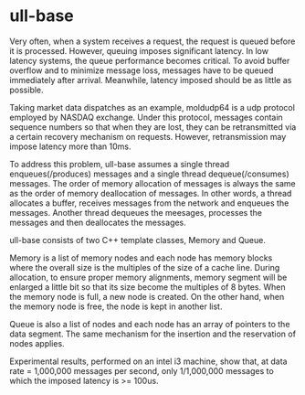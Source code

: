 # ull-base

Very often, when a system receives a request, the request is queued before it is processed. However, queuing imposes significant latency. In low latency systems, the queue performance becomes critical. To avoid buffer overflow and to minimize message loss, messages have to be queued immediately after arrival. Meanwhile, latency imposed should be as little as possible.

Taking market data dispatches as an example, moldudp64 is a udp protocol employed by NASDAQ exchange. Under this protocol, messages contain sequence numbers so that when they are lost, they can be retransmitted via a certain recovery mechanism on requests. However, retransmission may impose latency more than 10ms.

To address this problem, ull-base assumes a single thread enqueues(/produces) messages and a single thread dequeue(/consumes) messages. The order of memory allocation of messages is always the same as the order of memory deallocation of messages. In other words, a thread allocates a buffer, receives messages from the network and enqueues the messages. Another thread dequeues the meesages, processes the messages and then deallocates the messages.

ull-base consists of two C++ template classes, Memory and Queue.

Memory is a list of memory nodes and each node has memory blocks where the overall size is the multiples of the size of a cache line. During allocation, to ensure proper memory alignments, memory segment will be enlarged a little bit so that its size become the multiples of 8 bytes. When the memory node is full, a new node is created. On the other hand, when the memory node is free, the node is kept in another list.

Queue is also a list of nodes and each node has an array of pointers to the data segment. The same mechanism for the insertion and the reservation of nodes applies.

Experimental results, performed on an intel i3 machine, show that, at data rate = 1,000,000 messages per second, only 1/1,000,000 messages to which the imposed latency is >= 100us. 
